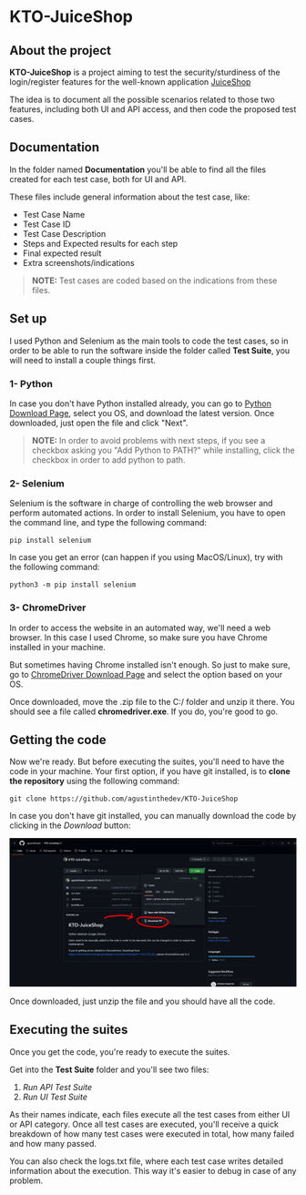 # KTO-JuiceShop

## About the project
**KTO-JuiceShop** is a project aiming to test the security/sturdiness of the login/register features for the well-known application [JuiceShop](https://juice-shop.herokuapp.com/#/)

The idea is to document all the possible scenarios related to those two features, including both UI and API access, and then code the proposed test cases.

## Documentation

In the folder named **Documentation** you'll be able to find all the files created for each test case, both for UI and API.

These files include general information about the test case, like:

 - Test Case Name
 - Test Case ID
 - Test Case Description
 - Steps and Expected results for each step
 - Final expected result
 - Extra screenshots/indications

> **NOTE:** Test cases are coded based on the indications from these files.

## Set up

I used Python and Selenium as the main tools to code the test cases, so in order to be able to run the software inside the folder called **Test Suite**, you will need to install a couple things first.

### 1- Python
In case you don't have Python installed already, you can go to [Python Download Page](https://www.python.org/downloads/), select you OS, and download the latest version.
Once downloaded, just open the file and click "Next".

> **NOTE:** In order to avoid problems with next steps, if you see a checkbox asking you "Add Python to PATH?" while installing, click the checkbox in order to add python to path.

### 2- Selenium
Selenium is the software in charge of controlling the web browser and perform automated actions. In order to install Selenium, you have to open the command line, and type the following command:

    pip install selenium
In case you get an error (can happen if you using MacOS/Linux), try with the following command:

    python3 -m pip install selenium

### 3- ChromeDriver
In order to access the website in an automated way, we'll need a web browser. In this case I used Chrome, so make sure you have Chrome installed in your machine.

But sometimes having Chrome installed isn't enough. So just to make sure, go to [ChromeDriver Download Page](https://chromedriver.storage.googleapis.com/index.html?path=114.0.5735.90/) and select the option based on your OS.

Once downloaded, move the .zip file to the C:/ folder and unzip it there. You should see a file called **chromedriver.exe**. If you do, you're good to go.

## Getting the code

Now we're ready. But before executing the suites, you'll need to have the code in your machine. Your first option, if you have git installed, is to **clone the repository** using the following command:

    git clone https://github.com/agustinthedev/KTO-JuiceShop
In case you don't have git installed, you can manually download the code by clicking in the *Download* button:

![Manually download code from repository](Pictures/DownloadRepo.png)

Once downloaded, just unzip the file and you should have all the code.

## Executing the suites
Once you get the code, you're ready to execute the suites.

Get into the **Test Suite** folder and you'll see two files:

 1. *Run API Test Suite*
 2. *Run UI Test Suite*

As their names indicate, each files execute all the test cases from either UI or API category. Once all test cases are executed, you'll receive a quick breakdown of how many test cases were executed in total, how many failed and how many passed.

You can also check the logs.txt file, where each test case writes detailed information about the execution. This way it's easier to debug in case of any problem.

